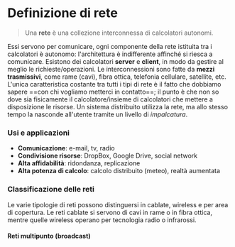# Definizione di rete
> Una **rete** è una collezione interconnessa di calcolatori autonomi.

Essi servono per comunicare, ogni componente della rete istituita tra i calcolatori è autonomo: l'architettura è indifferente affinché si riesca a comunicare. Esistono dei calcolatori **server** e **client**, in modo da gestire al meglio le richieste/operazioni. Le interconnessioni sono fatte da **mezzi trasmissivi**, come rame (cavi), fibra ottica, telefonia cellulare, satellite, etc. L'unica caratteristica costante tra tutti i tipi di rete è il fatto che dobbiamo sapere ==con chi vogliamo metterci in contatto==; il punto è che non so dove sia fisicamente il calcolatore/insieme di calcolatori che mettere a disposizione le risorse. Un sistema distribuito utilizza la rete, ma allo stesso tempo la nasconde all'utente tramite un livello di *impalcatura*. 
### Usi e applicazioni
- **Comunicazione**: e-mail, tv, radio
- **Condivisione risorse**: DropBox, Google Drive, social network
- **Alta affidabilità**: ridondanza, replicazione
- **Alta potenza di calcolo**: calcolo distribuito (meteo), realtà aumentata
### Classificazione delle reti
Le varie tipologie di reti possono distinguersi in cablate, wireless e per area di copertura. Le reti cablate si servono di cavi in rame o in fibra ottica, mentre quelle wireless operano per tecnologia radio o infrarossi.
#### Reti multipunto (broadcast)
